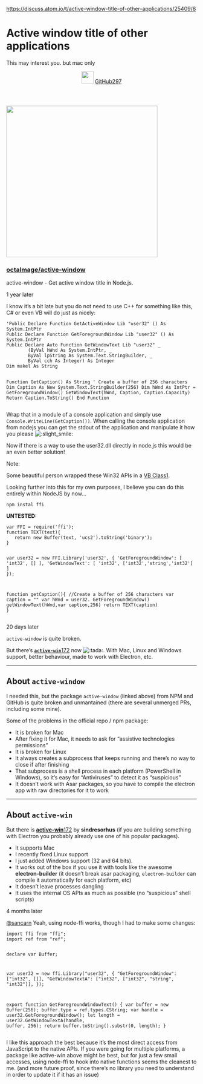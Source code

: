 <a href="https://discuss.atom.io/t/active-window-title-of-other-applications/25409/8">https://discuss.atom.io/t/active-window-title-of-other-applications/25409/8</a><div id="articleHeader"><h1>Active window title of other applications</h1></div><div><article id="post_5"><div><div><div><div><p>This may interest you. but mac only</p>
<aside>
  <header>
      <img src="https://assets-cdn.github.com/favicon.ico" width="32" height="32" />
      <a href="https://github.com/octalmage/active-window" target="_blank">GitHub297</a>
  </header>
  <article>
    <img src="https://avatars0.githubusercontent.com/u/142006?s=400&v=4" width="400" height="400" />

<h3><a href="https://github.com/octalmage/active-window" target="_blank">octalmage/active-window</a></h3>

<p>active-window - Get active window title in Node.js.</p>


  </article>
  
  
</aside>
</div></div></div></div></article></div><div><div>1 year later</div></div><div><article id="post_8"><div><div><div><div><p>I know it’s a bit late but you do not need to use C++ for something like this, C# or even VB will do just as nicely:</p>
<pre><code>'Public Declare Function GetActiveWindow Lib "user32" () As System.IntPtr
Public Declare Function GetForegroundWindow Lib "user32" () As System.IntPtr
Public Declare Auto Function GetWindowText Lib "user32" _
        (ByVal hWnd As System.IntPtr, _
        ByVal lpString As System.Text.StringBuilder, _
        ByVal cch As Integer) As Integer
Dim makel As String

Function GetCaption() As String
    ' Create a buffer of 256 characters
    Dim Caption As New System.Text.StringBuilder(256)
    Dim hWnd As IntPtr = GetForegroundWindow()
    GetWindowText(hWnd, Caption, Caption.Capacity)
    Return Caption.ToString()
End Function
</code></pre>
<p>Wrap that in a module of a console application and simply use <code>Console.WriteLine(GetCaption())</code>. When calling the console application from nodejs you can get the stdout of the application and manipulate it how you please <img src="https://discourse-cdn-sjc1.com/business/images/emoji/twitter/slight_smile.png?v=5" alt=":slight_smile:" title=":slight_smile:" /></p>
<p>Now if there is a way to use the user32.dll directly in node.js this would be an even better solution!</p>
<p>Note:</p>
<p>Some beautiful person wrapped these Win32 APIs in a <a href="http://www.vbforums.com/showthread.php?644071-Window-class-for-external-windows" target="_blank">VB Class1</a>.</p></div></div></div></div></article></div><div><article id="post_9"><div><div><div><div><p>Looking further into this for my own purposes, I believe you can do this entirely within NodeJS by now…</p>
<pre><code>npm instal ffi
</code></pre>
<p><strong>UNTESTED:</strong></p>
<pre><code>var FFI = require('ffi');
function TEXT(text){
   return new Buffer(text, 'ucs2').toString('binary');
}

var user32 = new FFI.Library('user32', {
   'GetForegroundWindow': [
      'int32', []
   ],
   'GetWindowText': [
      'int32', ['int32','string','int32']
   ]
});

function getCaption(){
    //Create a buffer of 256 characters
    var caption = ""
    var hWnd = user32. GetForegroundWindow()
    getWindowText(hWnd,var caption,256)
    return TEXT(caption)
}</code></pre></div></div></div></div></article></div><div><div>20 days later</div></div><div><article id="post_10"><div><div><div><div><p><code>active-window</code> is quite broken.</p>
<p>But there’s <a href="https://github.com/sindresorhus/active-win" target="_blank"><strong><code>active-win</code></strong>172</a> now <img src="https://discourse-cdn-sjc1.com/business/images/emoji/twitter/tada.png?v=5" alt=":tada:" title=":tada:" />. With Mac, Linux and Windows support, better behaviour, made to work with Electron, etc.</p>
<hr />
<h2>About <code>active-window</code>
</h2>
<p>I needed this, but the package <code>active-window</code> (linked above) from NPM and GitHub is quite broken and unmantained (there are several unmerged PRs, including some mine).</p>
<p>Some of the problems in the official repo / npm package:</p>
<ul>
<li>It is broken for Mac</li>
<li>After fixing it for Mac, it needs to ask for “assistive technologies permissions”</li>
<li>It is broken for Linux</li>
<li>It always creates a subprocess that keeps running and there’s no way to close if after finishing</li>
<li>That subprocess is a shell process in each platform (PowerShell in Windows), so it’s easy for “Antiviruses” to detect it as “suspicious”</li>
<li>It doesn’t work with Asar packages, so you have to compile the electron app with raw directories for it to work</li>
</ul>
<hr />
<h2>About <code>active-win</code>
</h2>
<p>But there is <a href="https://github.com/sindresorhus/active-win" target="_blank"><strong>active-win</strong>172</a> by <strong>sindresorhus</strong> (if you are building something with Electron you probably already use one of his popular packages).</p>
<ul>
<li>It supports Mac</li>
<li>I recently fixed Linux support</li>
<li>I just added Windows support (32 and 64 bits).</li>
<li>It works out of the box if you use it with tools like the awesome <strong>electron-builder</strong> (it doesn’t break asar packaging, <code>electron-builder</code> can compile it automatically for each platform, etc)</li>
<li>It doesn’t leave processes dangling</li>
<li>It uses the internal OS APIs as much as possible (no “suspicious” shell scripts)</li>
</ul></div></div></div></div></article></div><div><div>4 months later</div></div><div><article id="post_13"><div><div><div><div><p><a href="/u/sancarn" target="_blank">@sancarn</a> Yeah, using node-ffi works, though I had to make some changes:</p>
<pre><code>import ffi from "ffi";
import ref from "ref";

declare var Buffer;

var user32 = new ffi.Library("user32", {
   "GetForegroundWindow": ["int32", []],
   "GetWindowTextA": ["int32", ["int32", "string", "int32"]],
});

export function GetForegroundWindowText() {
	var buffer = new Buffer(256);
	buffer.type = ref.types.CString;
    var handle = user32.GetForegroundWindow();
    let length = user32.GetWindowTextA(handle, buffer, 256);
    return buffer.toString().substr(0, length);
}
</code></pre>
<p>I like this approach the best because it’s the most direct access from JavaScript to the native APIs. If you were going for multiple platforms, a package like active-win above might be best, but for just a few small accesses, using node-ffi to hook into native functions seems the cleanest to me. (and more future proof, since there’s no library you need to understand in order to update it if it has an issue)</p></div></div></div></div></article></div>